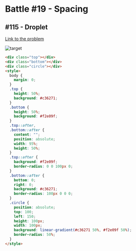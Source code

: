 # Battle #19 - Spacing

## #115 - Droplet

[Link to the problem](https://cssbattle.dev/play/115)

![target](https://cssbattle.dev/targets/115.png)

```html
<div class="top"></div>
<div class="bottom"></div>
<div class="circle"></div>
<style>
  body {
    margin: 0;
  }
  .top {
    height: 50%;
    background: #c36271;
  }
  .bottom {
    height: 50%;
    background: #f2e09f;
  }
  .top::after,
  .bottom::after {
    content: "";
    position: absolute;
    width: 95%;
    height: 50%;
  }
  .top::after {
    background: #f2e09f;
    border-radius: 0 0 100px 0;
  }
  .bottom::after {
    bottom: 0;
    right: 0;
    background: #c36271;
    border-radius: 100px 0 0 0;
  }
  .circle {
    position: absolute;
    top: 100;
    left: 150;
    height: 100px;
    width: 100px;
    background: linear-gradient(#c36271 50%, #f2e09f 50%);
    border-radius: 50%;
  }
</style>
```
